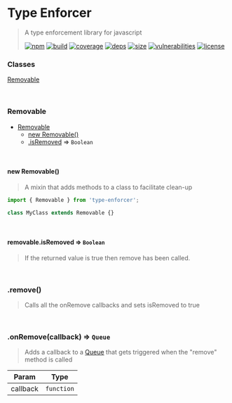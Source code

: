 # Type Enforcer

> A type enforcement library for javascript
>
> [![npm][npm]][npm-url]
[![build][build]][build-url]
[![coverage][coverage]][coverage-url]
[![deps][deps]][deps-url]
[![size][size]][size-url]
[![vulnerabilities][vulnerabilities]][vulnerabilities-url]
[![license][license]][license-url]

### Classes

<dl>
<dt><a href="#Removable">Removable</a></dt>
<dd></dd>
</dl>


<br><a name="Removable"></a>

### Removable


* [Removable](#Removable)
    * [new Removable()](#new_Removable_new)
    * [.isRemoved](#Removable+isRemoved) ⇒ <code>Boolean</code>


<br><a name="new_Removable_new"></a>

#### new Removable()
> A mixin that adds methods to a class to facilitate clean-up

``` javascript
import { Removable } from 'type-enforcer';

class MyClass extends Removable {}
```
>


<br><a name="Removable+isRemoved"></a>

#### removable.isRemoved ⇒ <code>Boolean</code>
> If the returned value is true then remove has been called.
>


<br><a name="remove"></a>

### .remove()
> Calls all the onRemove callbacks and sets isRemoved to true
>


<br><a name="onRemove"></a>

### .onRemove(callback) ⇒ <code>Queue</code>
> Adds a callback to a [Queue](docs/Queue.md) that gets triggered when the "remove" method is called
>


| Param | Type |
| --- | --- |
| callback | <code>function</code> | 


[npm]: https://img.shields.io/npm/v/type-enforcer.svg
[npm-url]: https://npmjs.com/package/type-enforcer
[build]: https://travis-ci.org/DarrenPaulWright/type-enforcer.svg?branch&#x3D;master
[build-url]: https://travis-ci.org/DarrenPaulWright/type-enforcer
[coverage]: https://coveralls.io/repos/github/DarrenPaulWright/type-enforcer/badge.svg?branch&#x3D;master
[coverage-url]: https://coveralls.io/github/DarrenPaulWright/type-enforcer?branch&#x3D;master
[deps]: https://david-dm.org/darrenpaulwright/type-enforcer.svg
[deps-url]: https://david-dm.org/darrenpaulwright/type-enforcer
[size]: https://packagephobia.now.sh/badge?p&#x3D;type-enforcer
[size-url]: https://packagephobia.now.sh/result?p&#x3D;type-enforcer
[vulnerabilities]: https://snyk.io/test/github/DarrenPaulWright/type-enforcer/badge.svg?targetFile&#x3D;package.json
[vulnerabilities-url]: https://snyk.io/test/github/DarrenPaulWright/type-enforcer?targetFile&#x3D;package.json
[license]: https://img.shields.io/github/license/DarrenPaulWright/type-enforcer.svg
[license-url]: https://npmjs.com/package/type-enforcer/LICENSE.md
